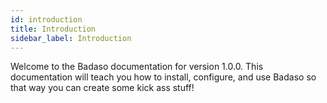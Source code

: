 ```yaml
---
id: introduction
title: Introduction
sidebar_label: Introduction
---
```


Welcome to the Badaso documentation for version 1.0.0. This documentation will teach you how to install, configure, and use Badaso so that way you can create some kick ass stuff!